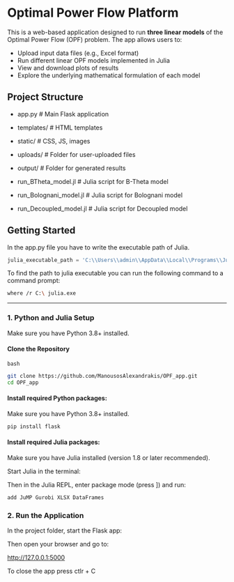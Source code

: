 # Optimal Power Flow Platform

This is a web-based application designed to run **three linear models** of the Optimal Power Flow (OPF) problem. The app allows users to:

- Upload input data files (e.g., Excel format)
- Run different linear OPF models implemented in Julia
- View and download plots of results
- Explore the underlying mathematical formulation of each model

## Project Structure

 - app.py                # Main Flask application
 
- templates/            # HTML templates 

- static/               # CSS, JS, images

- uploads/              # Folder for user-uploaded files

- output/               # Folder for generated results

- run_BTheta_model.jl   # Julia script for B-Theta model

- run_Bolognani_model.jl # Julia script for Bolognani model

- run_Decoupled_model.jl # Julia script for Decoupled model

## Getting Started

In the app.py file you have to write the executable path of Julia.

```python
julia_executable_path = 'C:\\Users\\admin\\AppData\\Local\\Programs\\Julia-1.11.5\\bin\\julia.exe'
```

To find the path to julia executable you can run the following command to a command prompt:

```bash
where /r C:\ julia.exe
```

---

### 1. Python and Julia Setup

Make sure you have Python 3.8+ installed.


#### Clone the Repository

```bash```

```bash
git clone https://github.com/ManousosAlexandrakis/OPF_app.git
cd OPF_app
```



#### Install required Python packages:

Make sure you have Python 3.8+ installed.

```bash
pip install flask
```


#### Install required Julia packages:
Make sure you have Julia installed (version 1.8 or later recommended).

Start Julia in the terminal:

Then in the Julia REPL, enter package mode (press ]) and run:
```julia
add JuMP Gurobi XLSX DataFrames
```

 ### 2. Run the Application

In the project folder, start the Flask app:

Then open your browser and go to:

http://127.0.0.1:5000

To close the app press ctlr + C

